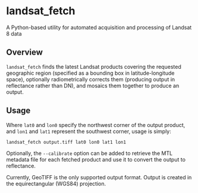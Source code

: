 # landsat_fetch

A Python-based utility for automated acquisition and processing of Landsat 8 data

## Overview

`landsat_fetch` finds the latest Landsat products covering the requested geographic region (specified as a bounding box in latitude-longitude space),
optionally radiometrically corrects them (producing output in reflectance rather than DN), and mosaics them together to produce an output.

## Usage

Where `lat0` and `lon0` specify the northwest corner of the output product, and `lon1` and `lat1` represent the southwest corner, usage is simply:

```
landsat_fetch output.tiff lat0 lon0 lat1 lon1
```

Optionally, the `--calibrate` option can be added to retrieve the MTL metadata file for each fetched product and use it to convert the output to reflectance.

Currently, GeoTIFF is the only supported output format. Output is created in the equirectangular (WGS84) projection.
